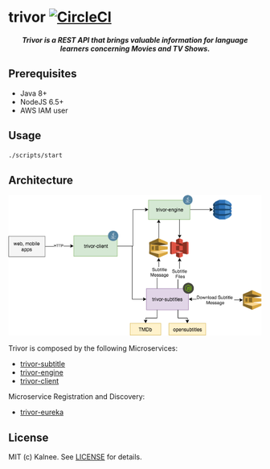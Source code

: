 # trivor [![CircleCI](https://circleci.com/gh/kalnee/trivor.svg?style=svg)](https://circleci.com/gh/kalnee/trivor)

<h5 align="center">Trivor is a REST API that brings valuable information for language learners concerning Movies and TV Shows.</h5>

## Prerequisites

- Java 8+
- NodeJS 6.5+
- AWS IAM user

## Usage

`./scripts/start`

## Architecture

![diagram](https://github.com/kalnee/trivor/blob/danielfc.documentation/docs/architecture/architecture-diagram.png?raw=true)

Trivor is composed by the following Microservices:

- [trivor-subtitle](https://github.com/kalnee/trivor/tree/master/trivor-subtitles)
- [trivor-engine](https://github.com/kalnee/trivor/tree/master/trivor-engine)
- [trivor-client](https://github.com/kalnee/trivor/tree/master/trivor-client)

Microservice Registration and Discovery:

- [trivor-eureka](https://github.com/kalnee/trivor/blob/master/trivor-eureka)

## License

MIT (c) Kalnee. See [LICENSE](https://github.com/kalnee/trivor/blob/master/LICENSE.md) for details.
